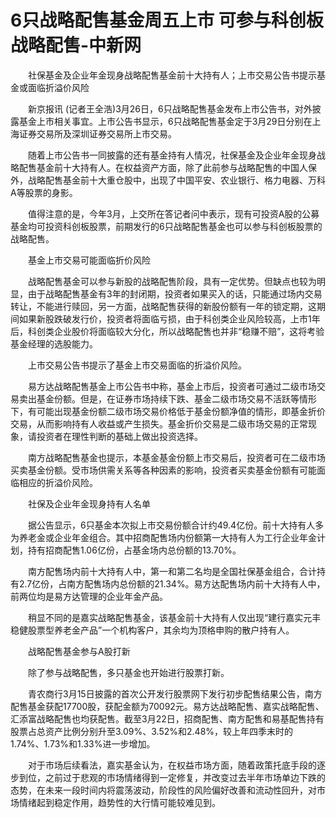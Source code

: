 # 6只战略配售基金周五上市 可参与科创板战略配售-中新网

　　社保基金及企业年金现身战略配售基金前十大持有人；上市交易公告书提示基金或面临折溢价风险

　　新京报讯 (记者王全浩)3月26日，6只战略配售基金发布上市公告书，对外披露基金上市相关事宜。上市公告书显示，6只战略配售基金定于3月29日分别在上海证券交易所及深圳证券交易所上市交易。

　　随着上市公告书一同披露的还有基金持有人情况，社保基金及企业年金现身战略配售基金前十大持有人。在权益资产方面，除了此前参与战略配售的中国人保外，战略配售基金前十大重仓股中，出现了中国平安、农业银行、格力电器、万科A等股票的身影。

　　值得注意的是，今年3月，上交所在答记者问中表示，现有可投资A股的公募基金均可投资科创板股票，前期发行的6只战略配售基金也可以参与科创板股票的战略配售。

　　基金上市交易可能面临折价风险

　　战略配售基金可以参与新股的战略配售阶段，具有一定优势。但缺点也较为明显，由于战略配售基金有3年的封闭期，投资者如果买入的话，只能通过场内交易转让，不能进行赎回，另一方面，战略配售获得的新股份额有一年的锁定期，这期间如果新股跌破发行价，投资者将面临亏损，由于科创类企业风险较高，上市1年后，科创类企业股价将面临较大分化，所以战略配售也并非“稳赚不赔”，这将考验基金经理的选股能力。

　　上市交易公告书提示了基金上市交易面临的折溢价风险。

　　易方达战略配售基金上市公告书中称，基金上市后，投资者可通过二级市场交易卖出基金份额。但是，在证券市场持续下跌、基金二级市场交易不活跃等情形下，有可能出现基金份额二级市场交易价格低于基金份额净值的情形，即基金折价交易，从而影响持有人收益或产生损失。基金折价交易是二级市场交易的正常现象，请投资者在理性判断的基础上做出投资选择。

　　南方战略配售基金也提示，本基金基金份额上市交易后，投资者可在二级市场买卖基金份额。受市场供需关系等各种因素的影响，投资者买卖基金份额有可能面临相应的折溢价风险。

　　社保及企业年金现身持有人名单

　　据公告显示，6只基金本次拟上市交易份额合计约49.4亿份。前十大持有人多为养老金或企业年金组合。其中招商配售场内份额第一大持有人为工行企业年金计划，持有招商配售1.06亿份，占基金场内总份额的13.70%。

　　南方配售场内前十大持有人中，第一和第二名均是全国社保基金组合，合计持有2.7亿份，占南方配售场内总份额的21.34%。易方达配售场内前十大持有人中，前两位均是易方达管理的企业年金产品。

　　稍显不同的是嘉实战略配售基金，该基金前十大持有人仅出现“建行嘉实元丰稳健股票型养老金产品”一个机构客户，其余均为顶格申购的散户持有人。

　　战略配售基金参与A股打新

　　除了参与战略配售，多只基金也开始进行股票打新。

　　青农商行3月15日披露的首次公开发行股票网下发行初步配售结果公告，南方配售基金获配17700股，获配金额为70092元。易方达战略配售、嘉实战略配售、汇添富战略配售也均获配售。截至3月22日，招商配售、南方配售和易基配售持有股票占总资产比例分别升至3.09%、3.52%和2.48%，较上年四季末时的1.74%、1.73%和1.33%进一步增加。

　　对于市场后续看法，嘉实基金认为，在权益市场方面，随着政策托底手段的逐步到位，之前过于悲观的市场情绪得到一定修复，并改变过去半年市场单边下跌的态势，在未来一段时间内将震荡波动，阶段性的风险偏好改善和流动性回升，对市场情绪起到稳定作用，趋势性的大行情可能较难见到。
